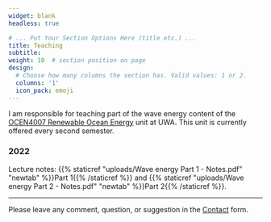 ```yaml
---
widget: blank
headless: true

# ... Put Your Section Options Here (title etc.) ...
title: Teaching
subtitle:
weight: 10  # section position on page
design:
  # Choose how many columns the section has. Valid values: 1 or 2.
  columns: '1'
  icon_pack: emoji
---
```

I am responsible for teaching part of the wave energy content of the [OCEN4007 Renewable Ocean Energy](https://handbooks.uwa.edu.au/unitdetails?code=OCEN4007) unit at UWA.
This unit is currently offered every second semester.

### 2022

Lecture notes: {{% staticref "uploads/Wave energy Part 1 - Notes.pdf" "newtab" %}}Part 1{{% /staticref %}} and {{% staticref "uploads/Wave energy Part 2 - Notes.pdf" "newtab" %}}Part 2{{% /staticref %}}.

<!-- ### 2021

Lecture notes: {{% staticref "uploads/Wave energy 1.pdf" "newtab" %}}Part 1{{% /staticref %}} and {{% staticref "uploads/Wave energy 2.pdf" "newtab" %}}Part 2{{% /staticref %}}. -->

---
Please leave any comment, question, or suggestion in the [Contact](https://wavepowerlab.netlify.app/#contact) form.
